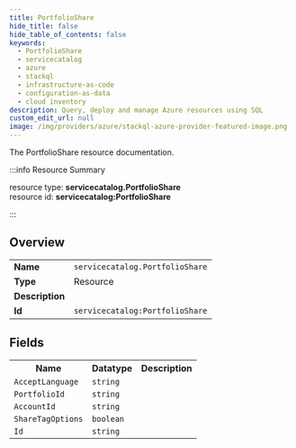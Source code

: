 ```yaml
---
title: PortfolioShare
hide_title: false
hide_table_of_contents: false
keywords:
  - PortfolioShare
  - servicecatalog
  - azure
  - stackql
  - infrastructure-as-code
  - configuration-as-data
  - cloud inventory
description: Query, deploy and manage Azure resources using SQL
custom_edit_url: null
image: /img/providers/azure/stackql-azure-provider-featured-image.png
---
```

The PortfolioShare resource documentation.

:::info Resource Summary

<div class="row">
<div class="providerDocColumn">
<span>resource type:&nbsp;<b>servicecatalog.PortfolioShare</b></span><br />
<span>resource id:&nbsp;<b>servicecatalog:PortfolioShare</b></span><br />
</div>
</div>

:::

## Overview
<table><tbody>
<tr><td><b>Name</b></td><td><code>servicecatalog.PortfolioShare</code></td></tr>
<tr><td><b>Type</b></td><td>Resource</td></tr>
<tr><td><b>Description</b></td><td></td></tr>
<tr><td><b>Id</b></td><td><code>servicecatalog:PortfolioShare</code></td></tr>
</tbody></table>

## Fields
<table><tbody>
<tr><th>Name</th><th>Datatype</th><th>Description</th></tr>
<tr><td><code>AcceptLanguage</code></td><td><code>string</code></td><td></td></tr><tr><td><code>PortfolioId</code></td><td><code>string</code></td><td></td></tr><tr><td><code>AccountId</code></td><td><code>string</code></td><td></td></tr><tr><td><code>ShareTagOptions</code></td><td><code>boolean</code></td><td></td></tr><tr><td><code>Id</code></td><td><code>string</code></td><td></td></tr>
</tbody></table>